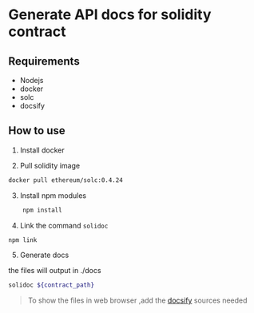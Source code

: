 # Generate API docs for solidity contract

## Requirements

* Nodejs
* docker
* solc
* docsify

## How to use

1. Install docker

2. Pull solidity image

```bash
docker pull ethereum/solc:0.4.24
```

3. Install npm modules

```bash
    npm install
```

4. Link the command `solidoc`

```bash
npm link
```

5. Generate docs

the files will output in ./docs 

```bash
solidoc ${contract_path}
```

> To show the files in web browser ,add the [docsify](https://github.com/docsifyjs/docsify) sources needed
